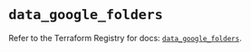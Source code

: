# `data_google_folders`

Refer to the Terraform Registry for docs: [`data_google_folders`](https://registry.terraform.io/providers/hashicorp/google/5.11.0/docs/data-sources/folders).

